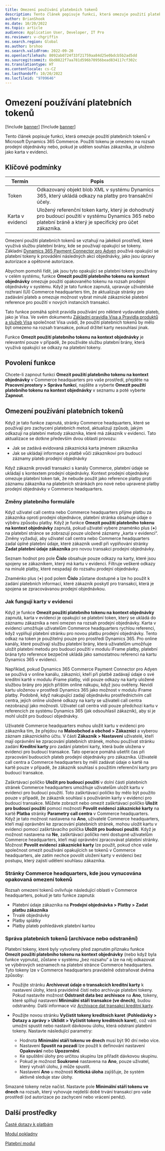 ```yaml
---
title: Omezení používání platebních tokenů
description: Tento článek popisuje funkci, která omezuje použití platebních tokenů v Microsoft Dynamics 365 Commerce.
author: BrianShook
ms.date: 10/20/2022
ms.topic: article
audience: Application User, Developer, IT Pro
ms.reviewer: v-chgriffin
ms.search.region: Global
ms.author: brshoo
ms.search.validFrom: 2022-09-20
ms.openlocfilehash: 8092ab0724f33f21759aa84d25e0bdcb5b2ad5dd
ms.sourcegitcommit: 6bd8822f7aa781d596b70956bead834117cf302c
ms.translationtype: HT
ms.contentlocale: cs-CZ
ms.lasthandoff: 10/20/2022
ms.locfileid: "9709646"
---
```

# <a name="limit-payment-token-usage"></a>Omezení používání platebních tokenů

[!include [banner](../includes/banner.md)]
[!include [banner](../includes/preview-banner.md)]

Tento článek popisuje funkci, která omezuje použití platebních tokenů v Microsoft Dynamics 365 Commerce. Použití tokenu je omezeno na rozsah prodejní objednávky nebo, pokud je udělen souhlas zákazníka, je uloženo jako karta v evidenci.

## <a name="key-terms"></a>Klíčové podmínky

| Termín | Popis |
|---|---|
| Token | Odkazovaný objekt blob XML v systému Dynamics 365, který ukládá odkazy na platby pro transakční účely. |
| Karta v evidenci | Uložený referenční token karty, který je dohodnutý pro budoucí použití v systému Dynamics 365 nebo platební bráně a který je specifický pro účet zákazníka. |

Omezení použití platebních tokenů se vztahují na jakékoli prostředí, které využívá službu platební brány, kde se používají opakující se tokeny. Základní [Dynamics 365 Payment Connector pro Adyen](adyen-connector.md) používá opakující se platební tokeny k provádění následných akcí objednávky, jako jsou úpravy autorizace a opětovné autorizace.

Abychom pomohli řídit, jak jsou tyto opakující se platební tokeny používány v celém systému, funkce **Omezit použití platebního tokenu na kontext objednávky** omezuje použití opakovaného tokenu na rozsah prodejní objednávky v systému. Když je tato funkce zapnutá, upravuje uživatelské rozhraní (UI) Commerce headquarters tím, že aktualizuje stránky pro zadávání plateb a omezuje možnost vybrat minulé zákaznické platební reference pro použití v nových instancích transakcí.

Tato funkce pomáhá splnit pravidla používání pro některé vydavatele plateb, jako je Visa. Ve svém dokumentu [Základní pravidla Visa a Pravidla produktů a služeb Visa](https://usa.visa.com/content/dam/VCOM/download/about-visa/visa-rules-public.pdf) společnost Visa uvádí, že použití platebních tokenů by mělo být omezeno na rozsah transakce, pokud držitel karty nesouhlasí jinak.

Funkce **Omezit použití platebního tokenu na kontext objednávky** je relevantní pouze v případě, že používáte službu platební brány, která využívá opakující se odkazy na platební tokeny.

## <a name="enable-the-feature"></a>Povolení funkce

Chcete-li zapnout funkci **Omezit použití platebního tokenu na kontext objednávky** v Commerce headquarters pro vaše prostředí, přejděte na **Pracovní prostory \> Správa funkcí**, najděte a vyberte **Omezit použití platebního tokenu na kontext objednávky** v seznamu a poté vyberte **Zapnout**.

## <a name="limit-payment-token-usage"></a>Omezení používání platebních tokenů

Když je tato funkce zapnutá, stránky Commerce headquarters, které se používají pro zachycení platebních metod, aktualizují způsob, jakým odkazují na platební metody zákazníka, které má zákazník v evidenci. Tato aktualizace se dotkne především dvou oblastí provozu:

- Jak se zadává evidovaná zákaznická karta jménem zákazníka
- Jak se ukládají informace o platbě vůči zákazníkovi pro budoucí záznamy plateb prodejní objednávky

Když zákazník provádí transakci s kanály Commerce, platební údaje se ukládají s kontextem prodejní objednávky. Kontext prodejní objednávky omezuje platební token tak, že nebude použit jako reference platby proti záznamu zákazníka na platebních stránkách pro nové nebo upravené platby prodejní objednávky v Commerce headquarters.

### <a name="payment-form-changes"></a>Změny platebního formuláře

Když uživatel call centra nebo Commerce headquarters přijme platbu za zákazníka oproti prodejní objednávce, platební stránka obsahuje údaje o výběru způsobu platby. Když je funkce **Omezit použití platebního tokenu na kontext objednávky** zapnutá, pokud uživatel vybere znaménko plus (**+**) na platební stránce se zobrazují pouze uložené záznamy „karta v evidenci“. Změny vyžadují, aby uživatel call centra nebo Commerce headquarters zadal úplné platební údaje, které zákazník uvedl při vyplňování stránky **Zadat platební údaje zákazníka** pro novou transakci prodejní objednávky.

Seznam hodnot pro pole **Číslo** obsahuje pouze odkazy na karty, které jsou spojeny se zákazníkem, který má kartu v evidenci. Filtruje veškeré odkazy na minulé platby, které nespadají do rozsahu prodejní objednávky.

Znaménko plus (**+**) pod polem **Číslo** zůstane dostupné a lze ho použít k zadání platebních informací, které zákazník poskytl pro transakci, která je spojena se zpracovávanou prodejní objednávkou.

### <a name="how-cards-on-file-work"></a>Jak fungují karty v evidenci

Když je funkce **Omezit použití platebního tokenu na kontext objednávky** zapnutá, karta v evidenci je opakující se platební token, který se ukládá do záznamu zákazníka a není omezen na rozsah prodejní objednávky. Karta v evidenci umožňuje uživatelům Commerce headquarters rychlou referenci, když vyplňují platební stránku pro novou platbu prodejní objednávky. Tento odkaz na token je použitelný pouze pro prostředí Dynamics 365. Pro online kanály, které používají službu platební brány, která uživatelům umožňuje uložit platební metodu pro budoucí použití v modulu iFrame platby, platební brána tyto reference bezpečně ukládá jako samostatnou referenci na kartu Dynamics 365 v evidenci.

Například, pokud Dynamics 365 Commerce Payment Connector pro Adyen se používá v online kanálu, zákazníci, kteří při platbě zadávají údaje o své kreditní kartě v modulu iFrame platby, vidí pouze odkazy na karty uložené službou brány pro jejich příštím online nákupu, když jsou ověřeny. Nevidí kartu uloženou v prostředí Dynamics 365 jako možnost v modulu iFrame platby. Podobně, když nakupující zadají objednávku prostřednictvím call centra, jejich online uložené odkazy na karty se uživateli call centra nezobrazují jako možnosti. Uživatel call centra vidí pouze předchozí kartu v referencích ze systému Dynamics 365 (jak odsouhlasil zákazník), aby si je mohl uložit pro budoucí objednávky.

Uživatelé Commerce headquarters mohou uložit kartu v evidenci pro zákazníka tím, že přejdou na **Maloobchod a obchod \> Zákazníci** a vyberou záznam zákaznického účtu. V části **Zákazník \> Nastavení** uživatelé, kteří mají oprávnění ke zpracování platebních stránek, mohou používat stránku zadání **Kreditní karty** pro zadání platební karty, která bude uložena v evidenci pro budoucí transakce. Tato operace pomáhá ušetřit čas při zpracování budoucích plateb prodejní objednávky pro zákazníka. Uživatelé call centra a Commerce headquarters by měli zadávat údaje o kartě na kartě pouze v případě, že zákazník souhlasí s použitím referenční karty pro budoucí transakce.

Zaškrtávací políčko **Uložit pro budoucí použití** v dolní části platebních stránek Commerce headquarters umožňuje uživatelům uložit kartu v evidenci pro budoucí použití. Toto zaškrtávací políčko by mělo být použito pouze v případě, že zákazník souhlasí s používáním karty v evidenci pro budoucí transakce. Můžete zobrazit nebo omezit zaškrtávací políčko **Uložit pro budoucí použití** pomocí možnosti **Povolit evidenci zákaznické karty** na kartě **Platba** stránky **Parametry call centra** v Commerce headquarters. Když je tato možnost nastavena na **Ano**, uživatelé Commerce headquarters, kteří mají oprávnění ke zpracování platebních stránek, mohou uložit kartu v evidenci pomocí zaškrtávacího políčka **Uložit pro budoucí použití**. Když je možnost nastavena na **Ne**, zaškrtávací políčko není dostupné uživatelům Commerce headquarters, kteří mají oprávnění zpracovávat platební stránky. Možnost **Povolit evidenci zákaznické karty** lze použít, pokud chce vaše společnost omezit používání opakujících se tokenů v Commerce headquarters, ale zatím nechce povolit uložení karty v evidenci bez postupu, který zajistí udělení souhlasu zákazníka.

### <a name="commerce-headquarters-pages-where-the-recurring-token-restrictions-are-enforced"></a>Stránky Commerce headquarters, kde jsou vynucována opakovaná omezení tokenů

Rozsah omezení tokenů ovlivňuje následující oblasti v Commerce headquarters, pokud je tato funkce zapnutá:

- Platební údaje zákazníka na **Prodejní objednávka \> Platby \> Zadat platbu zákazníka**
- Trvalé objednávky
- Platby splátky
- Platby plateb pohledávek platební kartou

### <a name="manage-payment-tokens-archiving-or-removal"></a>Správa platebních tokenů (archivace nebo odstranění)

Platební tokeny, které byly vytvořeny před zapnutím příznaku funkce **Omezit použití platebního tokenu na kontext objednávky** (nebo když byla funkce vypnuta), zůstane v systému „bez rozsahu“ a lze na něj odkazovat ve výběrových seznamech na platební stránce Commerce headquarters. Tyto tokeny lze v Commerce headquarters pravidelně odstraňovat dvěma způsoby:

- Použijte stránku **Archivovat údaje o transakcích kreditní karty** k nastavení úlohy, která pravidelně čistí nebo archivuje platební tokeny. Pokud nastavíte možnost **Odstranit data bez archivace** na **Ano**, tokeny, které splňují nastavení **Minimální stáří transakce (ve dnech)**, budou odstraněny. Další informace viz [Archivace dat transakcí kreditní karty](archive-cc-data.md).
- Použijte novou stránku **Vyčistit tokeny kreditních karet** (**Pohledávky \> Dotazy a zprávy \> Uklidit \> Vyčistit tokeny kreditních karet**), což vám umožní spustit nebo nastavit dávkovou úlohu, která odstraní platební tokeny. Nastavte následující parametry:

    - Hodnota **Minimální stáří tokenu ve dnech** musí být 90 dní nebo více.
    - Nastavení **Spustit na pozadí** lze použít k definování nastavení **Opakování** nebo **Upozornění**.
    - Ke spuštění úlohy pro určitou skupinu lze přiřadit dávkovou skupinu.
    - Pokud je možnost **Soukromé** nastavena na **Ano**, pouze uživatel, který vytváří úlohu, ji může spustit.
    - Nastavení **Ano** u možnosti **Kritická úloha** zajišťuje, že systém aktivně sleduje stav úlohy.

Smazané tokeny nelze načíst. Nastavte pole **Minimální stáří tokenu ve dnech** na rozsah, který vyhovuje nejdelší době trvání transakcí pro vaše prostředí (od autorizace po zachycení nebo vrácení peněz).

## <a name="additional-resources"></a>Další prostředky

[Časté dotazy k platbám](payments-retail.md)

[Modul pokladny](../add-checkout-module.md)

[Platební modul](../payment-module.md)
